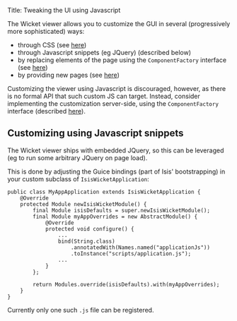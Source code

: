 Title: Tweaking the UI using Javascript

[//]: # (content copied to _user-guide_xxx)

The Wicket viewer allows you to customize the GUI in several (progressively more sophisticated) ways:

* through CSS (see [here](./how-to-tweak-the-ui-using-css-classes.html))
* through Javascript snippets (eg JQuery) (described below)
* by replacing elements of the page using the `ComponentFactory` interface (see [here](./customizing-the-viewer.html))
* by providing new pages (see [here](./custom-pages.html))

Customizing the viewer using Javascript is discouraged, however, as there is no formal API that such custom JS can target.  Instead, consider implementing the customization server-side, using the `ComponentFactory` interface (described [here](./customizing-the-viewer.html)).

## Customizing using Javascript snippets

The Wicket viewer ships with embedded JQuery, so this can be leveraged (eg to run some arbitrary JQuery on page load).  

This is done by adjusting the Guice bindings (part of Isis' bootstrapping) in your custom subclass of `IsisWicketApplication`:

    public class MyAppApplication extends IsisWicketApplication {
        @Override
        protected Module newIsisWicketModule() {
            final Module isisDefaults = super.newIsisWicketModule();
            final Module myAppOverrides = new AbstractModule() {
                @Override
                protected void configure() {
                    ...
                    bind(String.class)
                        .annotatedWith(Names.named("applicationJs"))
                        .toInstance("scripts/application.js");
                    ...
                }
            };
    
            return Modules.override(isisDefaults).with(myAppOverrides);
        }
    }

Currently only one such `.js` file can be registered.
    
